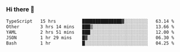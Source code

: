 ### Hi there 👋

<!--
**zhengis-alinur/zhengis-alinur** is a ✨ _special_ ✨ repository because its `README.md` (this file) appears on your GitHub profile.

Here are some ideas to get you started:

- 🔭 I’m currently working on ...
- 🌱 I’m currently learning ...
- 👯 I’m looking to collaborate on ...
- 🤔 I’m looking for help with ...
- 💬 Ask me about ...
- 📫 How to reach me: ...
- 😄 Pronouns: ...
- ⚡ Fun fact: ...
-->

<!--START_SECTION:waka-->

```txt
TypeScript   15 hrs          ███████████████▓░░░░░░░░░   63.14 %
Other        3 hrs 14 mins   ███▒░░░░░░░░░░░░░░░░░░░░░   13.66 %
YAML         2 hrs 51 mins   ███░░░░░░░░░░░░░░░░░░░░░░   12.00 %
JSON         1 hr 29 mins    █▓░░░░░░░░░░░░░░░░░░░░░░░   06.30 %
Bash         1 hr            █░░░░░░░░░░░░░░░░░░░░░░░░   04.25 %
```

<!--END_SECTION:waka-->

